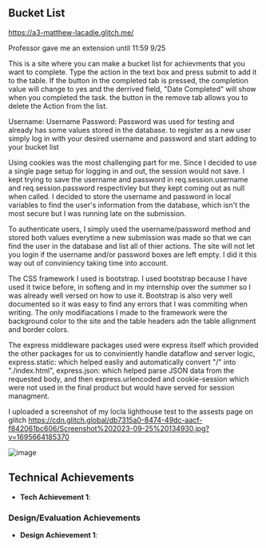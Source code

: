 ## Bucket List

https://a3-matthew-lacadie.glitch.me/

Professor gave me an extension until 11:59 9/25

This is a site where you can make a bucket list for achievments that you want to complete.
Type the action in the text box and press submit to add it to the table.
If the button in the completed tab is pressed, the completion value will change to yes and the derrived field, "Date Completed" will show when you completed the task.
the button in the remove tab allows you to delete the Action from the list.

Username: Username
Password: Password was used for testing and already has some values stored in the database.
to register as a new user simply log in with your desired username and password and start adding to your bucket list

Using cookies was the most challenging part for me. Since I decided to use a single page setup for logging in and out, the session would not save.
I kept trying to save the username and password in req.session.username and req.session.password respectivley but they kept coming out as null when called.
I decided to store the username and password in local variables to find the user's information from the database, which isn't the most secure but I was running late on the submission.

To authenticate users, I simply used the username/password method and stored both values everytime a new submission was made so that we can find the user in the database and list all of thier actions.
The site will not let you login if the username and/or password boxes are left empty. I did it this way out of conviniency taking time into account.

The CSS framework I used is bootstrap. I used bootstrap because I have used it twice before, in softeng and in my internship over the summer so I was already well versed on how to use it.
Bootstrap is also very well documented so it was easy to find any errors that I was commiting when writing.
The only modifiacations I made to the framework were the background color to the site and the table headers adn the table allignment and border colors.

The express middleware packages used were express itself which provided the other packages for us to conviniently handle dataflow and server logic, express.static: which helped easliy and automatically convert
"/" into "./index.html", express.json: which helped parse JSON data from the requested body, and then express.urlencoded and cookie-session which were not used in the final product but would have served
for session managment.

I uploaded a screenshot of my locla lighthouse test to the assests page on glitch
https://cdn.glitch.global/db7315a0-8474-49dc-aacf-f842061bc606/Screenshot%202023-09-25%20134930.jpg?v=1695664185370

![image](https://github.com/mlacadie/a3-matthew-lacadie/assets/93140416/7081655c-7337-4125-aafb-7d4dae7a1e88)

## Technical Achievements
- **Tech Achievement 1**:

### Design/Evaluation Achievements
- **Design Achievement 1**: 

